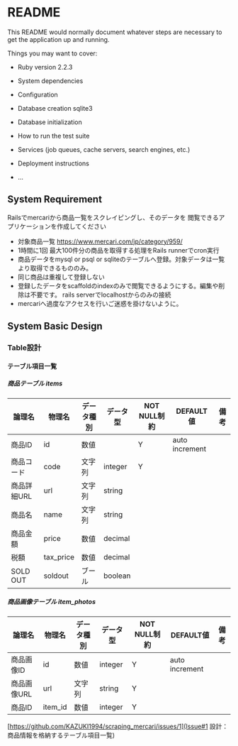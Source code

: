 # README

This README would normally document whatever steps are necessary to get the
application up and running.

Things you may want to cover:

* Ruby version 2.2.3
* System dependencies

* Configuration

* Database creation sqlite3

* Database initialization

* How to run the test suite

* Services (job queues, cache servers, search engines, etc.)

* Deployment instructions

* ...

## System Requirement
Railsでmercariから商品一覧をスクレイピングし、そのデータを
閲覧できるアプリケーションを作成してください

* 対象商品一覧
https://www.mercari.com/jp/category/959/
* 1時間に1回 最大100件分の商品を取得する処理をRails runnerでcron実行
* 商品データをmysql or psql or sqliteのテーブルへ登録。対象データは一覧より取得できるもののみ。
* 同じ商品は重複して登録しない
* 登録したデータをscaffoldのindexのみで閲覧できるようにする。編集や削除は不要です。
rails serverでlocalhostからのみの接続
* mercariへ過度なアクセスを行いご迷惑を掛けないように。

## System Basic Design
### Table設計

#### テーブル項目一覧
##### 商品テーブル items

 論理名 | 物理名 | データ種別 | データ型 | NOT NULL制約 | DEFAULT値 | 備考
------------ | ------------- | ------------- | ------------- | ------------- | ------------- | -------------
商品ID | id | 数値 |  | Y | auto increment
商品コード | code | 文字列 | integer | Y | |
商品詳細URL | url | 文字列 | string |  | |
商品名 | name | 文字列 | string |  | |
商品金額 | price | 数値 | decimal |  | |
税額 | tax_price | 数値 | decimal |  | |
SOLD OUT | soldout | ブール | boolean |  | |

##### 商品画像テーブル item_photos

 論理名 | 物理名 | データ種別 | データ型 | NOT NULL制約 | DEFAULT値 | 備考
------------ | ------------- | ------------- | ------------- | ------------- | ------------- | -------------
商品画像ID | id | 数値 | integer | Y | auto increment
商品画像URL | url | 文字列 | string | Y | |
商品ID | item_id | 数値| integer | Y | |


[https://github.com/KAZUKI1994/scraping_mercari/issues/1](Issue#1 設計：商品情報を格納するテーブル項目一覧)

